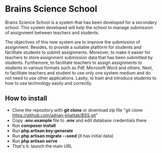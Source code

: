 # Brains Science School

Brains Science School is a system that has been developed for a secondary school. This system developed will help the school to manage submission of assignment between teachers and students.

The objectives of this new system are to improve the submission of assignment. Besides, to provide a suitable platform for students and facilitate students to submit assignments. Moreover, to make it easier for teachers to store assignment submission data that has been submitted by students. Furthemore, to facilitate teachers to assign assignments to students in various formats such as Pdf, Microsoft Word and others. Next, to facilitate teachers and student to use only one system medium and do not need to use other applications. Lastly, to train and introduce students to how to use technology easily and correctly.


## How to install

- Clone the repository with __git clone__ or download zip file
  "git clone https://github.com/adnan-khattak/BSS.git"
- Copy __.env.example__ file to __.env__ and edit database credentials there
- Run __composer install__
- Run __php artisan key:generate__
- Run __php artisan migrate --seed__ (it has initial data)
- Run __php artisan serve__
- That's it: launch the main URL
